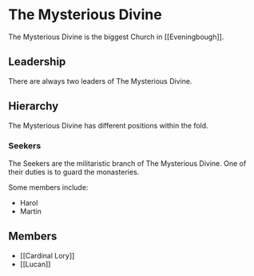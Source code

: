 # The Mysterious Divine
The Mysterious Divine is the biggest Church in [[Eveningbough]].

## Leadership
There are always two leaders of The Mysterious Divine.

## Hierarchy

The Mysterious Divine has different positions within the fold.

### Seekers

The Seekers are the militaristic branch of The Mysterious Divine. One of their duties is to guard the monasteries.

Some members include:
- Harol
- Martin

## Members

- [[Cardinal Lory]]
- [[Lucan]]